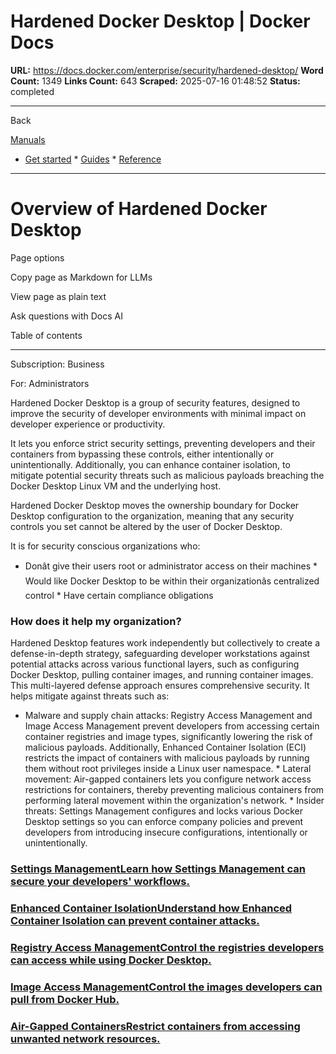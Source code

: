 # Hardened Docker Desktop | Docker Docs

**URL:** https://docs.docker.com/enterprise/security/hardened-desktop/
**Word Count:** 1349
**Links Count:** 643
**Scraped:** 2025-07-16 01:48:52
**Status:** completed

---

Back

[Manuals](https://docs.docker.com/manuals/)

  * [Get started](https://docs.docker.com/get-started/)   * [Guides](https://docs.docker.com/guides/)   * [Reference](https://docs.docker.com/reference/)

* * *

# Overview of Hardened Docker Desktop

Page options

Copy page as Markdown for LLMs

View page as plain text

Ask questions with Docs AI

Table of contents

* * *

Subscription: Business

For: Administrators

Hardened Docker Desktop is a group of security features, designed to improve the security of developer environments with minimal impact on developer experience or productivity.

It lets you enforce strict security settings, preventing developers and their containers from bypassing these controls, either intentionally or unintentionally. Additionally, you can enhance container isolation, to mitigate potential security threats such as malicious payloads breaching the Docker Desktop Linux VM and the underlying host.

Hardened Docker Desktop moves the ownership boundary for Docker Desktop configuration to the organization, meaning that any security controls you set cannot be altered by the user of Docker Desktop.

It is for security conscious organizations who:

  * Donât give their users root or administrator access on their machines   * Would like Docker Desktop to be within their organizationâs centralized control   * Have certain compliance obligations

### How does it help my organization?

Hardened Desktop features work independently but collectively to create a defense-in-depth strategy, safeguarding developer workstations against potential attacks across various functional layers, such as configuring Docker Desktop, pulling container images, and running container images. This multi-layered defense approach ensures comprehensive security. It helps mitigate against threats such as:

  * Malware and supply chain attacks: Registry Access Management and Image Access Management prevent developers from accessing certain container registries and image types, significantly lowering the risk of malicious payloads. Additionally, Enhanced Container Isolation \(ECI\) restricts the impact of containers with malicious payloads by running them without root privileges inside a Linux user namespace.   * Lateral movement: Air-gapped containers lets you configure network access restrictions for containers, thereby preventing malicious containers from performing lateral movement within the organization's network.   * Insider threats: Settings Management configures and locks various Docker Desktop settings so you can enforce company policies and prevent developers from introducing insecure configurations, intentionally or unintentionally.

### [Settings ManagementLearn how Settings Management can secure your developers' workflows.](https://docs.docker.com/enterprise/security/hardened-desktop/settings-management/)

### [Enhanced Container IsolationUnderstand how Enhanced Container Isolation can prevent container attacks.](https://docs.docker.com/enterprise/security/hardened-desktop/enhanced-container-isolation/)

### [Registry Access ManagementControl the registries developers can access while using Docker Desktop.](https://docs.docker.com/enterprise/security/hardened-desktop/registry-access-management/)

### [Image Access ManagementControl the images developers can pull from Docker Hub.](https://docs.docker.com/enterprise/security/hardened-desktop/image-access-management/)

### [Air-Gapped ContainersRestrict containers from accessing unwanted network resources.](https://docs.docker.com/enterprise/security/hardened-desktop/air-gapped-containers/)